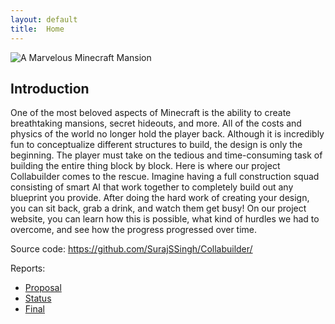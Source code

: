 ```yaml
---
layout: default
title:  Home
---
```

![A Marvelous Minecraft Mansion](https://image.winudf.com/v2/image/Y29tLmx1Y2t5Z3VpYTk5Lm1vZGVybmhvdXNlc2Zvcm1pbmVjcmFmdF9zY3JlZW5fMF8xNTExMTc2NDMzXzAzNA/screen-0.jpg?fakeurl=1&type=.jpg)

## Introduction
One of the most beloved aspects of Minecraft is the ability to create breathtaking mansions, secret hideouts, and more. All of the costs and physics of the world no longer hold the player back. Although it is incredibly fun to conceptualize different structures to build, the design is only the beginning. The player must take on the tedious and time-consuming task of building the entire thing block by block. Here is where our project Collabuilder comes to the rescue. Imagine having a full construction squad consisting of smart AI that work together to completely build out any blueprint you provide. After doing the hard work of creating your design, you can sit back, grab a drink, and watch them get busy! On our project website, you can learn how this is possible, what kind of hurdles we had to overcome, and see how the progress progressed over time. 

Source code: https://github.com/SurajSSingh/Collabuilder/

Reports:

- [Proposal](proposal.html)
- [Status](status.html)
- [Final](final.html)



